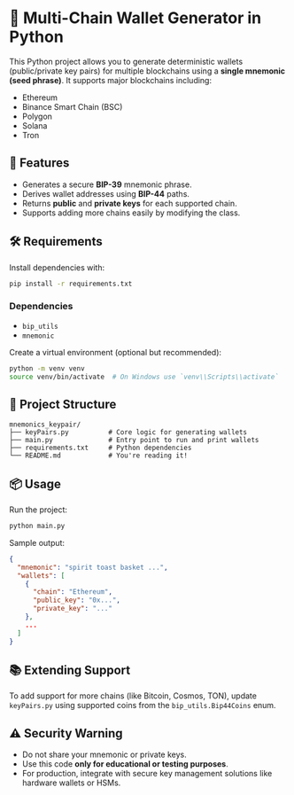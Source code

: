 # 🔐 Multi-Chain Wallet Generator in Python

This Python project allows you to generate deterministic wallets (public/private key pairs) for multiple blockchains using a **single mnemonic (seed phrase)**. It supports major blockchains including:

- Ethereum
- Binance Smart Chain (BSC)
- Polygon
- Solana
- Tron

## 🚀 Features

- Generates a secure **BIP-39** mnemonic phrase.
- Derives wallet addresses using **BIP-44** paths.
- Returns **public** and **private keys** for each supported chain.
- Supports adding more chains easily by modifying the class.

## 🛠️ Requirements

Install dependencies with:

```bash
pip install -r requirements.txt
```

### Dependencies

- `bip_utils`
- `mnemonic`

Create a virtual environment (optional but recommended):

```bash
python -m venv venv
source venv/bin/activate  # On Windows use `venv\\Scripts\\activate`
```

## 📁 Project Structure

```
mnemonics_keypair/
├── keyPairs.py          # Core logic for generating wallets
├── main.py              # Entry point to run and print wallets
├── requirements.txt     # Python dependencies
└── README.md            # You're reading it!
```

## 📦 Usage

Run the project:

```bash
python main.py
```

Sample output:

```json
{
  "mnemonic": "spirit toast basket ...",
  "wallets": [
    {
      "chain": "Ethereum",
      "public_key": "0x...",
      "private_key": "..."
    },
    ...
  ]
}
```

## 📚 Extending Support

To add support for more chains (like Bitcoin, Cosmos, TON), update `keyPairs.py` using supported coins from the `bip_utils.Bip44Coins` enum.

## ⚠️ Security Warning

- Do not share your mnemonic or private keys.
- Use this code **only for educational or testing purposes**.
- For production, integrate with secure key management solutions like hardware wallets or HSMs.